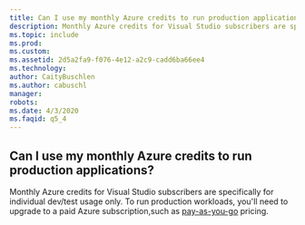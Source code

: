 ```yaml
---
title: Can I use my monthly Azure credits to run production applications?
description: Monthly Azure credits for Visual Studio subscribers are specifically for individual dev/test usage only. To run production workloads,...
ms.topic: include
ms.prod: 
ms.custom: 
ms.assetid: 2d5a2fa9-f076-4e12-a2c9-cadd6ba66ee4
ms.technology: 
author: CaityBuschlen
ms.author: cabuschl
manager: 
robots: 
ms.date: 4/3/2020
ms.faqid: q5_4
---
```


## Can I use my monthly Azure credits to run production applications?

Monthly Azure credits for Visual Studio subscribers are specifically for individual dev/test usage only. To run production workloads, you'll need to upgrade to a paid Azure subscription,such as [pay-as-you-go](https://azure.microsoft.com/offers/ms-azr-0003p/) pricing.
